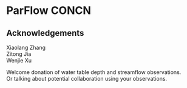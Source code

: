 # ParFlow CONCN

## Acknowledgements  
Xiaolang Zhang  
Zitong Jia  
Wenjie Xu  

Welcome donation of water table depth and streamflow observations.  
Or talking about potential collaboration using your observations.  

